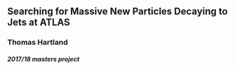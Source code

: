 ## Searching for Massive New Particles Decaying to Jets at ATLAS

### Thomas Hartland

##### 2017/18 masters project
